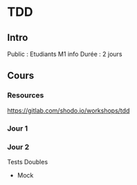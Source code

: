 # TDD

## Intro

Public : Etudiants M1 info
Durée : 2 jours

## Cours

### Resources

https://gitlab.com/shodo.io/workshops/tdd

### Jour 1



### Jour 2


Tests Doubles

- Mock

